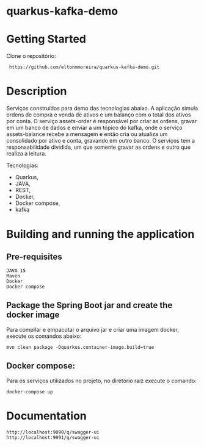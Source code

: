 # quarkus-kafka-demo
# Getting Started
Clone o repositório:
<pre><code> https://github.com/eltonmmoreira/quarkus-kafka-demo.git</code></pre>

# Description
Serviços construídos para demo das tecnologias abaixo. A aplicação simula ordens de compra e venda de ativos e um balanço com o total dos ativos por conta.
O serviço assets-order é responsável por criar as ordens, gravar em um banco de dados e enviar a um tópico do kafka, onde o serviço 
assets-balance recebe a mensagem e então cria ou atualiza um consolidado por ativo e conta, gravando em outro banco. 
O serviços tem a responsabilidade dividida, um que somente gravar as ordens e outro que realiza a leitura. 

Tecnologias:
- Quarkus,
- JAVA, 
- REST, 
- Docker,
- Docker compose,
- kafka

# Building and running the application
## Pre-requisites
<pre><code>JAVA 15
Maven
Docker
Docker compose</code></pre>

## Package the Spring Boot jar and create the docker image
Para compilar e empacotar o arquivo jar e criar uma imagem docker, execute os comandos abaixo:
<pre><code>mvn clean package -Dquarkus.container-image.build=true</code></pre>

## Docker compose:
Para os serviços utilizados no projeto, no diretório raiz execute o comando:
<pre><code>docker-compose up</code></pre>

# Documentation
<pre><code>http://localhost:9090/q/swagger-ui
http://localhost:9091/q/swagger-ui
</code></pre>

